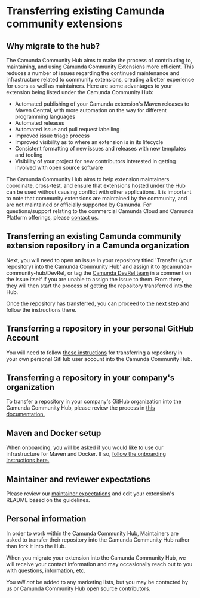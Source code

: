 # Transferring existing Camunda community extensions


## Why migrate to the hub?

The Camunda Community Hub aims to make the process of contributing to, maintaining, and using Camunda Community Extensions more efficient. This reduces a number of issues regarding the continued maintenance and infrastructure related to community extensions, creating a better experience for users as well as maintainers. Here are some advantages to your extension being listed under the Camunda Community Hub:

* Automated publishing of your Camunda extension's Maven releases to Maven Central, with more automation on the way for different programming languages
* Automated releases
* Automated issue and pull request labelling 
* Improved issue triage process 
* Improved visibility as to where an extension is in its lifecycle
* Consistent formatting of new issues and releases with new templates and tooling
* Visibility of your project for new contributors interested in getting involved with open source software

The Camunda Community Hub aims to help extension maintainers coordinate, cross-test, and ensure that extensions hosted under the Hub can be used without causing conflict with other applications. It is important to note that community extensions are maintained by the community, and are not maintained or officially supported by Camunda. For questions/support relating to the commercial Camunda Cloud and Camunda Platform offerings, please [contact us](https://camunda.com/contact/).

## Transferring an existing Camunda community extension repository in a Camunda organization

Next, you will need to open an issue in your repository titled 'Transfer (your repository) into the Camunda Community Hub' and assign it to @camunda-community-hub/DevRel, or tag the [Camunda DevRel team](https://github.com/orgs/camunda-community-hub/teams/devrel) in a comment on the issue itself if you are unable to assign the issue to them. From there, they will then start the process of getting the repository transferred into the Hub. 

Once the repository has transferred, you can proceed to [the next step](https://github.com/camunda-community-hub/community/blob/main/README.md#what-to-include-in-your-extensions-readme-file) and follow the instructions there.

## Transferring a repository in your personal GitHub Account

You will need to follow [these instructions](https://docs.github.com/en/github/administering-a-repository/transferring-a-repository#transferring-a-repository-owned-by-your-user-account) for transferring a repository in your own personal GitHub user account into the Camunda Community Hub. 

## Transferring a repository in your company's organization

To transfer a repository in your company's GitHub organization into the Camunda Community Hub, please review the process in [this documentation.](https://docs.github.com/en/github/administering-a-repository/transferring-a-repository#transferring-a-repository-owned-by-your-organization)

## Maven and Docker setup
When onboarding, you will be asked if you would like to use our infrastructure for Maven and Docker. If so, [follow the onboarding instructions here. ](#automated-releases---maven--docker)


## Maintainer and reviewer expectations

Please review our [maintainer expectations](maintainer-reviewer-expectations.md) and edit your extension's README based on the guidelines.

## Personal information

In order to work within the Camunda Community Hub, Maintainers are asked to transfer their repository into the Camunda Community Hub rather than fork it into the Hub. 

When you migrate your extension into the Camunda Community Hub, we will receive your contact information and may occasionally reach out to you with questions, information, etc. 

You *will not* be added to any marketing lists, but you may be contacted by us or Camunda Community Hub open source contributors.

